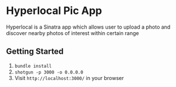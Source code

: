 Hyperlocal Pic App
====================

Hyperlocal is a Sinatra app which allows user to upload a photo and discover nearby photos of interest within certain range

## Getting Started

1. `bundle install`
2. `shotgun -p 3000 -o 0.0.0.0`
3. Visit `http://localhost:3000/` in your browser
